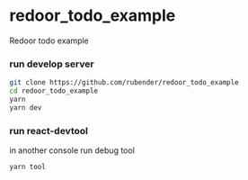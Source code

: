 # redoor_todo_example
Redoor todo example


### run develop server

```sh
git clone https://github.com/rubender/redoor_todo_example
cd redoor_todo_example
yarn
yarn dev
```


### run react-devtool
in another console run debug tool

```sh
yarn tool
```
